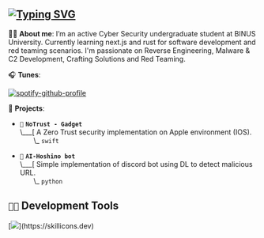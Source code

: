




## [![Typing SVG](https://readme-typing-svg.demolab.com?font=Terminess+Nerd+Font+Mono&duration=2000&pause=500&color=8C6EF7&width=435&lines=hola%2C+its+gengi+here+%5E+%5E;currently%3A+spamming+f5+in+IDA;currently%3A+bedrotting;currently%3A+mashing+keyboard;currently%3A+listening+to+Counterparts)](https://git.io/typing-svg)

🧙🏻 **About me**: I’m an active Cyber Security undergraduate student at BINUS University. Currently learning next.js and rust for software development and red teaming scenarios. I'm passionate on Reverse Engineering, Malware & C2 Development, Crafting Solutions and Red Teaming.


🎧 **Tunes**:

[![spotify-github-profile](https://spotify-github-profile.kittinanx.com/api/view?uid=i8e3q2kvvpo617xjok3ufa2oe&cover_image=true&theme=novatorem&show_offline=false&background_color=121212&interchange=true&bar_color=53b14f&bar_color_cover=false)](https://github.com/kittinan/spotify-github-profile)


🌙 **Projects**:

- `🦖` **`NoTrust - Gadget`**<br>
\\___[ A Zero Trust security implementation on Apple environment (IOS).<br>
&nbsp;&nbsp;&nbsp;&nbsp;&nbsp;&nbsp;&nbsp;\\\_ `swift`

- `🤖` **`AI-Hoshino bot`**<br>
\\___[ Simple implementation of discord bot using DL to detect malicious URL.<br>
&nbsp;&nbsp;&nbsp;&nbsp;&nbsp;&nbsp;&nbsp;\\\_ `python`

## `👨‍💻` Development Tools
[![](https://skillicons.dev/icons?i=c,cs,rust,python,typescript,bash,powershell,nextjs,visualstudio,vscode,windows,linux,github,docker,)](https://skillicons.dev)
